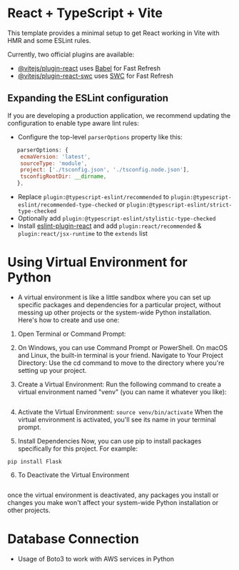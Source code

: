 # React + TypeScript + Vite

This template provides a minimal setup to get React working in Vite with HMR and some ESLint rules.

Currently, two official plugins are available:

- [@vitejs/plugin-react](https://github.com/vitejs/vite-plugin-react/blob/main/packages/plugin-react/README.md) uses [Babel](https://babeljs.io/) for Fast Refresh
- [@vitejs/plugin-react-swc](https://github.com/vitejs/vite-plugin-react-swc) uses [SWC](https://swc.rs/) for Fast Refresh

## Expanding the ESLint configuration

If you are developing a production application, we recommend updating the configuration to enable type aware lint rules:

- Configure the top-level `parserOptions` property like this:

```js
   parserOptions: {
    ecmaVersion: 'latest',
    sourceType: 'module',
    project: ['./tsconfig.json', './tsconfig.node.json'],
    tsconfigRootDir: __dirname,
   },
```

- Replace `plugin:@typescript-eslint/recommended` to `plugin:@typescript-eslint/recommended-type-checked` or `plugin:@typescript-eslint/strict-type-checked`
- Optionally add `plugin:@typescript-eslint/stylistic-type-checked`
- Install [eslint-plugin-react](https://github.com/jsx-eslint/eslint-plugin-react) and add `plugin:react/recommended` & `plugin:react/jsx-runtime` to the `extends` list


# Using Virtual Environment for Python

- A virtual environment is like a little sandbox where you can set up specific packages and dependencies for a particular project, without messing up other projects or the system-wide Python installation. Here's how to create and use one:

1. Open Terminal or Command Prompt:

2. On Windows, you can use Command Prompt or PowerShell.
On macOS and Linux, the built-in terminal is your friend.
Navigate to Your Project Directory:
Use the cd command to move to the directory where you're setting up your project.

3. Create a Virtual Environment:
Run the following command to create a virtual environment named "venv" (you can name it whatever you like):
```python -m venv venv
```
4. Activate the Virtual Environment:
   ```source venv/bin/activate```
When the virtual environment is activated, you'll see its name in your terminal prompt.

5. Install Dependencies
Now, you can use pip to install packages specifically for this project. For example:

```pip install Flask```

6. To Deactivate the Virtual Environment
```deactivate
```
once the virtual environment is deactivated, any packages you install or changes you make won't affect your system-wide Python installation or other projects.

# Database Connection

- Usage of Boto3 to work with AWS services in Python
